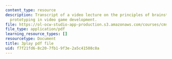 ```yaml
---
content_type: resource
description: Transcript of a video lecture on the principles of brainstorming and
  prototyping in video game development.
file: https://ol-ocw-studio-app-production.s3.amazonaws.com/courses/cms-611j-creating-video-games-fall-2014/f7f21fd68c207fb19f3e2a5c41508c8a_j8ZGpRo8jd4.pdf
file_type: application/pdf
learning_resource_types: []
resourcetype: Document
title: 3play pdf file
uid: f7f21fd6-8c20-7fb1-9f3e-2a5c41508c8a
---
```

